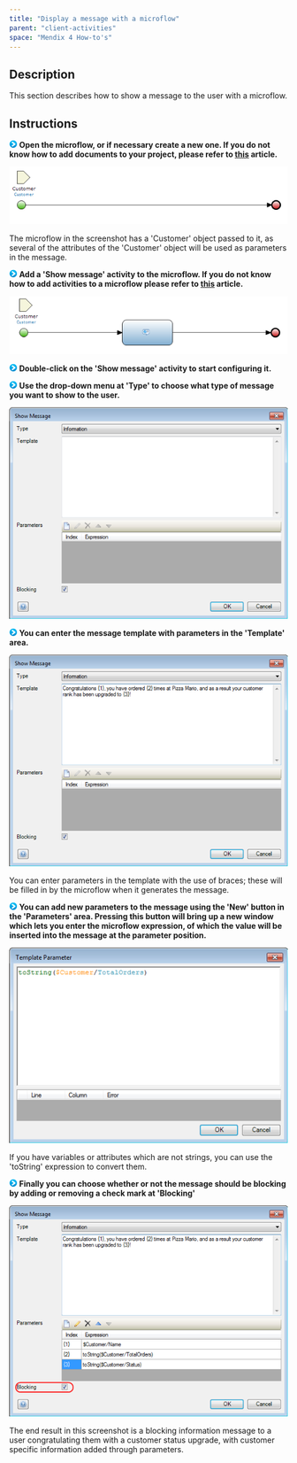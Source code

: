 ```yaml
---
title: "Display a message with a microflow"
parent: "client-activities"
space: "Mendix 4 How-to's"
---
```

## Description

This section describes how to show a message to the user with a microflow.

## Instructions

![](attachments/819203/917932.png) **Open the microflow, or if necessary create a new one. If you do not know how to add documents to your project, please refer to [this](add-documents-to-a-module) article.**

![](attachments/2621597/2752891.png)

The microflow in the screenshot has a 'Customer' object passed to it, as several of the attributes of the 'Customer' object will be used as parameters in the message.

![](attachments/819203/917932.png) **Add a 'Show message' activity to the microflow. If you do not know how to add activities to a microflow please refer to [this](add-an-activity-to-a-microflow) article.**

![](attachments/2621597/2752892.png)

![](attachments/819203/917932.png) **Double-click on the 'Show message' activity to start configuring it.**

![](attachments/819203/917932.png) **Use the drop-down menu at 'Type' to choose what type of message you want to show to the user.**

![](attachments/2621597/2752893.png)

![](attachments/819203/917932.png) **You can enter the message template with parameters in the 'Template' area.**

![](attachments/2621597/2752890.png)

You can enter parameters in the template with the use of braces; these will be filled in by the microflow when it generates the message.

![](attachments/819203/917932.png) **You can add new parameters to the message using the 'New' button in the 'Parameters' area. Pressing this button will bring up a new window which lets you enter the microflow expression, of which the value will be inserted into the message at the parameter position.**

![](attachments/2621597/2752889.png)

If you have variables or attributes which are not strings, you can use the 'toString' expression to convert them.

![](attachments/819203/917932.png) **Finally you can choose whether or not the message should be blocking by adding or removing a check mark at 'Blocking'**

![](attachments/2621597/2752894.png)

The end result in this screenshot is a blocking information message to a user congratulating them with a customer status upgrade, with customer specific information added through parameters.
